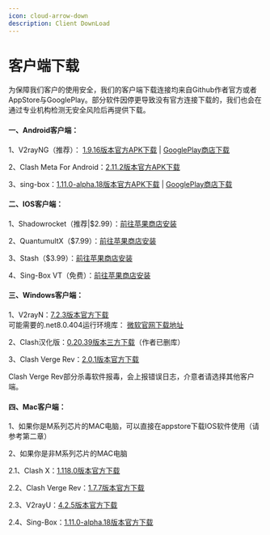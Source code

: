 ```yaml
---
icon: cloud-arrow-down
description: Client DownLoad
---
```


# 客户端下载

为保障我们客户的使用安全，我们的客户端下载连接均来自Github作者官方或者AppStore与GooglePlay。部分软件因停更导致没有官方连接下载的，我们也会在通过专业机构检测无安全风险后再提供下载。

#### 一、Android客户端： <a href="#id-1" id="id-1"></a>

1、V2rayNG（推荐）： [1.9.16版本官方APK下载](https://github.com/2dust/v2rayNG/releases/download/1.9.16/v2rayNG_1.9.16_universal.apk) | [GooglePlay商店下载](https://play.google.com/store/apps/details?id=com.v2ray.ang)

2、Clash Meta For Android：[2.11.2版本官方APK下载](https://github.com/MetaCubeX/ClashMetaForAndroid/releases/download/v2.11.2/cmfa-2.11.2-meta-universal-release.apk)

3、sing-box：[1.11.0-alpha.18版本官方APK下载](https://github.com/SagerNet/sing-box/releases/download/v1.11.0-alpha.18/SFA-1.11.0-alpha.18-universal.apk) | [GooglePlay商店下载](https://play.google.com/store/apps/details?id=io.nekohasekai.sfa)

#### 二、IOS客户端： <a href="#id-5" id="id-5"></a>

1、Shadowrocket（推荐|$2.99）：[前往苹果商店安装](https://itunes.apple.com/us/app/shadowrocket/id932747118)

2、QuantumultX（$7.99）：[前往苹果商店安装](https://apps.apple.com/us/app/quantumult-x/id1443988620)

3、Stash（$3.99）：[前往苹果商店安装](https://apps.apple.com/app/stash/id1596063349)

4、Sing-Box VT（免费）：[前往苹果商店安装](https://apps.apple.com/us/app/sing-box-vt/id6673731168)

#### 三、Windows客户端： <a href="#id-10" id="id-10"></a>

1、V2rayN：[7.2.3版本官方下载](https://github.com/2dust/v2rayN/releases/download/7.2.3/v2rayN-windows-64-With-Core.zip)\
可能需要的.net8.0.404运行环境库： [微软官网下载地址](https://dotnet.microsoft.com/en-us/download/dotnet/thank-you/sdk-8.0.404-windows-x64-installer)

2、Clash汉化版：[0.20.39版本三方下载](https://github.com/Z-Siqi/Clash-for-Windows_Chinese/releases/download/CFW-V0.20.39_OPT-1/Clash.for.Windows-0.20.39-Opt.1-win32-arm64.7z)（作者已删库）

3、Clash Verge Rev：[2.0.1版本官方下载](https://github.com/clash-verge-rev/clash-verge-rev/releases/download/v2.0.1/Clash.Verge_2.0.1_x64-setup.exe)

Clash Verge Rev部分杀毒软件报毒，会上报错误日志，介意者请选择其他客户端。

#### 四、Mac客户端： <a href="#id-15" id="id-15"></a>

1、如果你是M系列芯片的MAC电脑，可以直接在appstore下载IOS软件使用（请参考第二章）

2、如果你是非M系列芯片的MAC电脑

2.1、Clash X：[1.118.0版本官方下载](https://github.com/githubvpn007/ClashX/releases/download/ClashX/ClashX.zip)

2.2、Clash Verge Rev：[1.7.7版本官方下载](https://github.com/clash-verge-rev/clash-verge-rev/releases/download/v1.7.7/Clash.Verge_1.7.7_aarch64.dmg)

2.3、V2rayU：[4.2.5版本官方下载](https://github.com/yanue/V2rayU/releases/download/v4.2.5/V2rayU-arm64.dmg)

2.4、Sing-Box：[1.11.0-alpha.18版本官方下载](https://formulae.brew.sh/cask/sfm)
